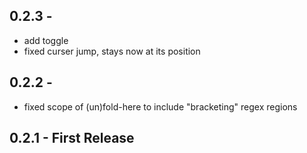 ## 0.2.3 -
* add toggle
* fixed curser jump, stays now at its position

## 0.2.2 -
* fixed scope of (un)fold-here to include "bracketing" regex regions

## 0.2.1 - First Release
